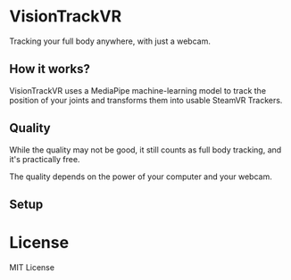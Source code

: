 # VisionTrackVR
Tracking your full body anywhere, with just a webcam.

## How it works?
VisionTrackVR uses a MediaPipe machine-learning model to track the position of your joints and transforms them into usable SteamVR Trackers.

## Quality
While the quality may not be good, it still counts as full body tracking, and it's practically free.

The quality depends on the power of your computer and your webcam.

## Setup

# License
MIT License
